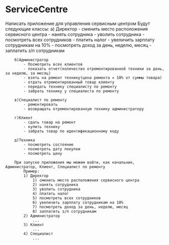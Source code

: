 # ServiceCentre
 Написать приложение для управления сервисным центром
	Будут следующие классы:
		а) Директор
			- сменить место расположения сервисного центра
			- нанять сотрудника
			- уволить сотрудника
			- посмотреть всех сотрудников
			- платить налог
			- увеличить зарплату сотрудникам на 10%
			- посмотреть доход за день, неделю, месяц
			- заплатить з/п сотрудникам

		б)Администратор
			- Посмотреть всех клиентов
			- показать отчет(количество отремонтированной техники за день, за неделю, за месяц)
			- взять на ремонт технику(цена ремонта = 10% от суммы товара)
			- отдать отремонтированный товар клиенту
			- передать технику специалисту по ремонту
			- забрать технику у специалиста по ремонту

		в)Специалист по ремонту
			- ремонтировать
			- возвращать отремонтированную технику администратору

		г)Клиент
			- сдать товар на ремонт
			- купить технику
			- забрать товар по идентификационному коду

		д)Техника
			- посмотреть состояние
			- посмотреть дату покупки
			- посмотреть цену

		При запуске	приложения мы можем войти, как начальник, Администратор, Клиент, Специалист по ремонту
			Пример:
			1) Директор
				1) сменить место расположения сервисного центра
				2) нанять сотрудника
				3) уволить сотрудника
				4) платить налог
				5) посмотреть всех сотрудников
				6) увеличить зарплату сотрудникам на 10%
				7) посмотреть доход за день, неделю, месяц
				8) заплатить з/п сотрудникам
			2) Администратор
				...
			3) Клиент
				...
			4) Специалист
				...
